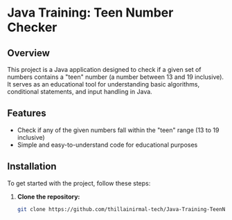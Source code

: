 # Java Training: Teen Number Checker

## Overview
This project is a Java application designed to check if a given set of numbers contains a "teen" number (a number between 13 and 19 inclusive). It serves as an educational tool for understanding basic algorithms, conditional statements, and input handling in Java.

## Features
- Check if any of the given numbers fall within the "teen" range (13 to 19 inclusive)
- Simple and easy-to-understand code for educational purposes

## Installation
To get started with the project, follow these steps:

1. **Clone the repository:**
   ```sh
   git clone https://github.com/thillainirmal-tech/Java-Training-TeenNumberChecker.git
